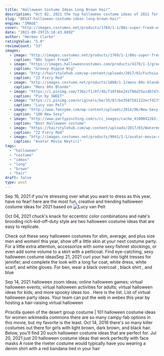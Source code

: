 ```yaml
---
title: "Halloween Costume Ideas Long Brown Hair"
description: "Oct 02, 2021 the top halloween costume ideas of 2021 for men. Before we dive into the slew of halloween costumes for men, as the big day gets closer and those halloween party invites start rolling in, lets cover the top halloween costume ideas for men"
slug: "80147-halloween-costume-ideas-long-brown-hair"
engine: "IMAGE"
cover: "http://images.costumes.net/products/1769/1-1/80s-super-freak-wig.jpg"
date: "2021-09-29T15:18:43.889Z"
author: "Herman Clarke"
ratingValue: "5.0"
reviewCount: "33"
images:
  - image: "http://images.costumes.net/products/1769/1-1/80s-super-freak-wig.jpg"
    caption: "80s Super Freak"
  - image: "https://images.halloweencostumes.com/products/4170/1-1/groovy-hippie-wig.jpg"
    caption: "Groovy Hippie Wig"
  - image: "http://hairstylehub.com/wp-content/uploads/2017/03/Fuchsia-Ombre-Dip-Dye.png"
    caption: "22 Fiery Red"
  - image: "http://images.costume.net/products/1800/1-1/mens-80s-blonde-rock-mullet-wig.jpg"
    caption: "Mens 80s Blonde"
  - image: "https://i.pinimg.com/736x/f1/0f/4b/f10f4be241f86d25a140747c53f83bd6.jpg"
    caption: "Pin by SWEET"
  - image: "https://i.pinimg.com/originals/be/35/87/be3587581122ecfd1792477258b148d1.jpg"
    caption: "Lucy van Pelt"
  - image: "http://www.fenzyme.com/wp-content/uploads/2014/06/New-Sexy-Halloween-Costumes-Ideas00003.jpg"
    caption: "100 New Sexy"
  - image: "http://www.partypinching.com/s/cc_images/cache_4100041263.jpg?t=1475048267"
    caption: "Best Halloween costume"
  - image: "https://hairstylehub.com/wp-content/uploads/2017/03/Watermelon-Ombre.jpg"
    caption: "22 Fiery Red"
  - image: "http://images.costumes.net/products/9041/1-1/avatar-movie-neytiri-wig.jpg"
    caption: "Avatar Movie Neytiri"
tags:
  - "halloween"
  - "costume"
  - "ideas"
  - "long"
  - "brown"
  - "hair"
draft: false
type: post
---
```


Sep 16, 2021 if you're stressing over what you want to dress as this year, have no fear! here are the most fun, creative and trending halloween costume ideas for 2021 based on
![Lucy van Pelt](https://i.pinimg.com/originals/be/35/87/be3587581122ecfd1792477258b148d1.jpg "Lucy van Pelt")

Oct 04, 2021 chuck&#39;s knack for eccentric color combinations and nate&#39;s brooding rich-kid-off-duty style are two halloween costume ideas that are easy to replicate.
<!--inArticleAds-->

<!--galleryOne-->

Check out these sexy halloween costumes for slim, average, and plus size men and women! this year, show off a little skin at your next costume party. For a little extra attention, accessorize with some sexy fishnet stockings, or even add some volume to a skirt with a petticoat. Find eye-catching, sexy halloween costume ideasSep 21, 2021 curl your hair into tight tresses for jennifer, and complete the look with a long fur coat, white dress, white scarf, and white gloves. For ben, wear a black overcoat , black shirt , and blue
<!--inArticleAds-->

<!--galleryTwo-->

Sep 14, 2021 halloween zoom ideas; online halloween games; virtual halloween events; virtual halloween activities for adults; virtual halloween ideas for kids; and more spooky ideas too . Here is the list. List of virtual halloween party ideas. Your team can put the web in webex this year by hosting a hair-raising virtual halloween
<!--galleryThree-->

Priscilla queen of the desert group costume | 101 halloween costume ideas for women wikimedia commons there are so many campy-fab options in this movie, but my favorite is the least. Oct 14, 2016 there's so many killer costumes out there for girls with light brown, dark brown, and black hair. Below, you'll find 20 such halloween costume ideas that are perfect for. Jul 20, 2021 just 20 halloween costume ideas that work perfectly with face masks  A rosie the riveter costume would typically have you wearing a denim shirt with a red bandana tied in your hair